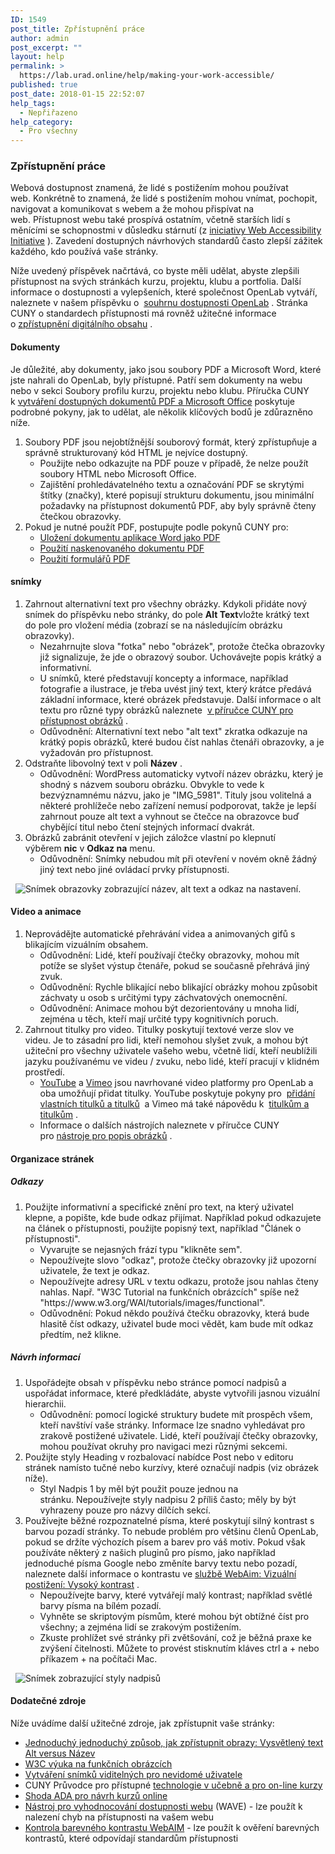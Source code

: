 ```yaml
---
ID: 1549
post_title: Zpřístupnění práce
author: admin
post_excerpt: ""
layout: help
permalink: >
  https://lab.urad.online/help/making-your-work-accessible/
published: true
post_date: 2018-01-15 22:52:07
help_tags:
  - Nepřiřazeno
help_category:
  - Pro všechny
---
```

<h3>Zpřístupnění práce</h3>
Webová dostupnost znamená, že lidé s postižením mohou používat web. Konkrétně to znamená, že lidé s postižením mohou vnímat, pochopit, navigovat a komunikovat s webem a že mohou přispívat na web. Přístupnost webu také prospívá ostatním, včetně starších lidí s měnícími se schopnostmi v důsledku stárnutí (z <a href="https://www.w3.org/WAI/intro/accessibility.php">iniciativy Web Accessibility Initiative</a> ). Zavedení dostupných návrhových standardů často zlepší zážitek každého, kdo používá vaše stránky.

Níže uvedený příspěvek načrtává, co byste měli udělat, abyste zlepšili přístupnost na svých stránkách kurzu, projektu, klubu a portfolia. Další informace o dostupnosti a vylepšeních, které společnost OpenLab vytváří, naleznete v našem příspěvku o  <a href="https://lab.urad.online/help/summary-of-accessibility-on-the-openlab/">souhrnu dostupnosti OpenLab</a> . Stránka CUNY o standardech přístupnosti má rovněž užitečné informace o <a href="http://www2.cuny.edu/accessibility/content/">zpřístupnění digitálního obsahu</a> .
<h4>Dokumenty</h4>
Je důležité, aby dokumenty, jako jsou soubory PDF a Microsoft Word, které jste nahrali do OpenLab, byly přístupné. Patří sem dokumenty na webu nebo v sekci Soubory profilu kurzu, projektu nebo klubu. Příručka CUNY k <a href="http://www2.cuny.edu/accessibility/content/pdf-microsoft/">vytváření dostupných dokumentů PDF a Microsoft Office</a> poskytuje podrobné pokyny, jak to udělat, ale několik klíčových bodů je zdůrazněno níže.
<ol>
 	<li>Soubory PDF jsou nejobtížnější souborový formát, který zpřístupňuje a správně strukturovaný kód HTML je nejvíce dostupný.
<ul>
 	<li>Použijte nebo odkazujte na PDF pouze v případě, že nelze použít soubory HTML nebo Microsoft Office.</li>
 	<li>Zajištění prohledávatelného textu a označování PDF se skrytými štítky (značky), které popisují strukturu dokumentu, jsou minimální požadavky na přístupnost dokumentů PDF, aby byly správně čteny čtečkou obrazovky.</li>
</ul>
</li>
 	<li>Pokud je nutné použít PDF, postupujte podle pokynů CUNY pro:
<ul>
 	<li><a href="http://www2.cuny.edu/accessibility/content/pdf-microsoft/#Save">Uložení dokumentu aplikace Word jako PDF</a></li>
 	<li><a href="http://www2.cuny.edu/accessibility/content/pdf-microsoft/#pdf_scanned">Použití naskenovaného dokumentu PDF</a></li>
 	<li><a href="http://www2.cuny.edu/accessibility/content/pdf-microsoft/#pdf_forms">Použití formulářů PDF</a></li>
</ul>
</li>
</ol>
<h4>snímky</h4>
<ol>
 	<li>Zahrnout alternativní text pro všechny obrázky. Kdykoli přidáte nový snímek do příspěvku nebo stránky, do pole <strong>Alt Text</strong>vložte krátký text do pole pro vložení média (zobrazí se na následujícím obrázku obrazovky).
<ul>
 	<li>Nezahrnujte slova "fotka" nebo "obrázek", protože čtečka obrazovky již signalizuje, že jde o obrazový soubor. Uchovávejte popis krátký a informativní.</li>
 	<li>U snímků, které představují koncepty a informace, například fotografie a ilustrace, je třeba uvést jiný text, který krátce předává základní informace, které obrázek představuje. Další informace o alt textu pro různé typy obrázků naleznete  <a href="http://www2.cuny.edu/accessibility/content/websites/#images">v příručce CUNY pro přístupnost obrázků</a> .</li>
 	<li>Odůvodnění: Alternativní text nebo "alt text" zkratka odkazuje na krátký popis obrázků, které budou číst nahlas čtenáři obrazovky, a je vyžadován pro přístupnost.</li>
</ul>
</li>
 	<li>Odstraňte libovolný text v poli <strong>Název</strong> .
<ul>
 	<li>Odůvodnění: WordPress automaticky vytvoří název obrázku, který je shodný s názvem souboru obrázku. Obvykle to vede k bezvýznamnému názvu, jako je "IMG_5981". Tituly jsou volitelná a některé prohlížeče nebo zařízení nemusí podporovat, takže je lepší zahrnout pouze alt text a vyhnout se čtečce na obrazovce buď chybějící titul nebo čtení stejných informací dvakrát.</li>
</ul>
</li>
 	<li>Obrázků zabránit otevření v jejich záložce vlastní po klepnutí výběrem <strong>nic</strong> v <strong>Odkaz na</strong> menu.
<ul>
 	<li>Odůvodnění: Snímky nebudou mít při otevření v novém okně žádný jiný text nebo jiné ovládací prvky přístupnosti.</li>
</ul>
</li>
</ol>
&nbsp;

<img class="alignnone size-full wp-image-45616" src="https://openlab.citytech.cuny.edu/wp-content/uploads/2017/10/Alt_Text_1.png" alt="Snímek obrazovky zobrazující název, alt text a odkaz na nastavení." />
<h4>Video a animace</h4>
<ol>
 	<li>Neprovádějte automatické přehrávání videa a animovaných gifů s blikajícím vizuálním obsahem.
<ul>
 	<li>Odůvodnění: Lidé, kteří používají čtečky obrazovky, mohou mít potíže se slyšet výstup čtenáře, pokud se současně přehrává jiný zvuk.</li>
 	<li>Odůvodnění: Rychle blikající nebo blikající obrázky mohou způsobit záchvaty u osob s určitými typy záchvatových onemocnění.</li>
 	<li>Odůvodnění: Animace mohou být dezorientovány u mnoha lidí, zejména u těch, kteří mají určité typy kognitivních poruch.</li>
</ul>
</li>
 	<li>Zahrnout titulky pro video. Titulky poskytují textové verze slov ve videu. Je to zásadní pro lidi, kteří nemohou slyšet zvuk, a mohou být užiteční pro všechny uživatele vašeho webu, včetně lidí, kteří neublížili jazyku používanému ve videu / zvuku, nebo lidé, kteří pracují v klidném prostředí.
<ul>
 	<li><a href="https://www.youtube.com/">YouTube</a> a <a href="https://vimeo.com/">Vimeo</a> jsou navrhované video platformy pro OpenLab a oba umožňují přidat titulky. YouTube poskytuje pokyny pro  <a href="https://support.google.com/youtube/answer/2734796?hl=en">přidání vlastních titulků a titulků</a>  a Vimeo má také nápovědu k  <a href="https://help.vimeo.com/hc/en-us/articles/224968828-Captions-and-subtitles">titulkům a titulkům</a> .</li>
 	<li>Informace o dalších nástrojích naleznete v příručce CUNY pro <a href="http://www2.cuny.edu/accessibility/content/videos/#video_captioning_tools">nástroje pro popis obrázků</a> .</li>
</ul>
</li>
</ol>
<h4>Organizace stránek<strong>
</strong></h4>
<h5>Odkazy</h5>
<ol>
 	<li>Použijte informativní a specifické znění pro text, na který uživatel klepne, a popište, kde bude odkaz přijímat. Například pokud odkazujete na článek o přístupnosti, použijte popisný text, například "Článek o přístupnosti".
<ul>
 	<li>Vyvarujte se nejasných frází typu "klikněte sem".</li>
 	<li>Nepoužívejte slovo "odkaz", protože čtečky obrazovky již upozorní uživatele, že text je odkaz.</li>
 	<li>Nepoužívejte adresy URL v textu odkazu, protože jsou nahlas čteny nahlas. Např. "W3C Tutorial na funkčních obrázcích" spíše než "https://www.w3.org/WAI/tutorials/images/functional".</li>
 	<li>Odůvodnění: Pokud někdo používá čtečku obrazovky, která bude hlasitě číst odkazy, uživatel bude moci vědět, kam bude mít odkaz předtím, než klikne.</li>
</ul>
</li>
</ol>
<h5>Návrh informací</h5>
<ol>
 	<li>Uspořádejte obsah v příspěvku nebo stránce pomocí nadpisů a uspořádat informace, které předkládáte, abyste vytvořili jasnou vizuální hierarchii.
<ul>
 	<li>Odůvodnění: pomocí logické struktury budete mít prospěch všem, kteří navštíví vaše stránky. Informace lze snadno vyhledávat pro zrakově postižené uživatele. Lidé, kteří používají čtečky obrazovky, mohou používat okruhy pro navigaci mezi různými sekcemi.</li>
</ul>
</li>
 	<li>Použijte styly Heading v rozbalovací nabídce Post nebo v editoru stránek namísto tučné nebo kurzívy, které označují nadpis (viz obrázek níže).
<ul>
 	<li>Styl Nadpis 1 by měl být použit pouze jednou na stránku. Nepoužívejte styly nadpisu 2 příliš často; měly by být vyhrazeny pouze pro názvy dílčích sekcí.</li>
</ul>
</li>
 	<li>Používejte běžné rozpoznatelné písma, které poskytují silný kontrast s barvou pozadí stránky. To nebude problém pro většinu členů OpenLab, pokud se držíte výchozích písem a barev pro váš motiv. Pokud však používáte některý z našich pluginů pro písmo, jako například jednoduché písma Google nebo změníte barvy textu nebo pozadí, naleznete další informace o kontrastu ve <a href="https://webaim.org/articles/visual/lowvision#highcontrast">službě WebAim: Vizuální postižení: Vysoký kontrast</a> .
<ul>
 	<li>Nepoužívejte barvy, které vytvářejí malý kontrast; například světlé barvy písma na bílém pozadí.</li>
 	<li>Vyhněte se skriptovým písmům, které mohou být obtížné číst pro všechny; a zejména lidí se zrakovým postižením.</li>
 	<li>Zkuste prohlížet své stránky při zvětšování, což je běžná praxe ke zvýšení čitelnosti. Můžete to provést stisknutím kláves ctrl a + nebo příkazem + na počítači Mac.</li>
</ul>
</li>
</ol>
&nbsp;

<img class="alignnone size-full wp-image-45617" src="https://openlab.citytech.cuny.edu/wp-content/uploads/2017/10/Headings_2.png" alt="Snímek zobrazující styly nadpisů" />
<h4>Dodatečné zdroje</h4>
Níže uvádíme další užitečné zdroje, jak zpřístupnit vaše stránky:
<ul>
 	<li><a href="http://blogaccessibility.com/a-super-simple-way-to-make-images-accessible-alt-text-versus-title-explained/">Jednoduchý jednoduchý způsob, jak zpřístupnit obrazy: Vysvětlený text Alt versus Název</a></li>
 	<li><a href="https://www.w3.org/WAI/tutorials/images/functional/">W3C výuka na funkčních obrázcích</a></li>
 	<li><a href="http://www.interactiveaccessibility.com/blog/making-images-visible-blind-users#.WAfrZNwqH8U">Vytváření snímků viditelných pro nevidomé uživatele</a></li>
 	<li>CUNY Průvodce pro přístupné <a href="http://cats.cuny.edu/reasonableaccommodations/TechnologyintheClassroom.html">technologie v učebně a pro on-line kurzy</a></li>
 	<li><a href="https://er.educause.edu/articles/2017/1/ada-compliance-for-online-course-design">Shoda ADA pro návrh kurzů online</a></li>
 	<li><a href="http://wave.webaim.org/">Nástroj pro vyhodnocování dostupnosti webu</a> (WAVE) - lze použít k nalezení chyb na přístupnosti na vašem webu</li>
 	<li><a href="https://webaim.org/resources/contrastchecker/">Kontrola barevného kontrastu WebAIM</a> - lze použít k ověření barevných kontrastů, které odpovídají standardům přístupnosti</li>
</ul>